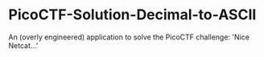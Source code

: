 # PicoCTF-Solution-Decimal-to-ASCII
An (overly engineered) application to solve the PicoCTF challenge: 'Nice Netcat...'
